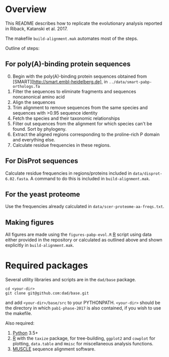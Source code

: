 # Overview

This README describes how to replicate the evolutionary analysis reported in Riback, Katanski et al. 2017.

The makefile `build-alignment.mak` automates most of the steps.

Outline of steps:

## For poly(A)-binding protein sequences
0. Begin with the poly(A)-binding protein sequences obtained from [SMART][http://smart.embl-heidelberg.de], in `../data/smart-pabp-orthologs.fa`
1. Filter the sequences to eliminate fragments and sequences noncanonical amino acid
2. Align the sequences
3. Trim alignment to remove sequences from the same species and sequences with >0.95 sequence identity
4. Fetch the species and their taxonomic relationships
5. Filter out sequences from the alignment for which species can't be found. Sort by phylogeny.
6. Extract the aligned regions corresponding to the proline-rich P domain and everything else.
7. Calculate residue frequencies in these regions.

## For DisProt sequences
Calculate residue frequencies in regions/proteins included in `data/disprot-6.02.fasta`. A command to do this is included in `build-alignment.mak`.

## For the yeast proteome
Use the frequencies already calculated in `data/scer-proteome-aa-freqs.txt`. 

## Making figures
All figures are made using the `figures-pabp-evol.R` [R] script using data either provided in the repository or calculated as outlined above and shown explicitly in `build-alignment.mak`.


# Required packages

Several utility libraries and scripts are in the `dad/base` package.
```
cd <your-dir> 
git clone git@github.com:dad/base.git
```
and add `<your-dir>/base/src` to your PYTHONPATH. `<your-dir>` should be the directory in which `pab1-phase-2017` is also contained, if you wish to use the makefile.

Also required: 

1. [Python](python.org) 3.5+
1. [R] with the `taxize` package, for tree-building, `ggplot2` and `cowplot` for plotting, `data.table` and `Hmisc` for miscellaneous analysis functions.
1. [MUSCLE](http://www.drive5.com/muscle/) sequence alignment software.

[R]: http://r-project.org